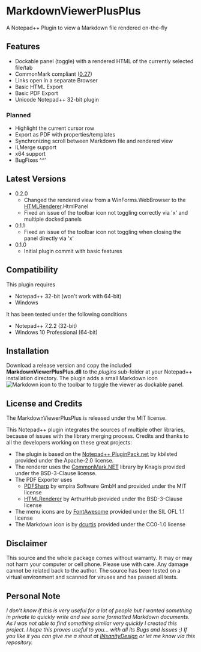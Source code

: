 # MarkdownViewerPlusPlus
A Notepad++ Plugin to view a Markdown file rendered on-the-fly

## Features
* Dockable panel (toggle) with a rendered HTML of the currently selected file/tab
* CommonMark compliant ([0.27][4])
* Links open in a separate Browser
* Basic HTML Export
* Basic PDF Export
* Unicode Notepad++ 32-bit plugin

### Planned
* Highlight the current cursor row
* Export as PDF with properties/templates
* Synchronizing scroll between Markdown file and rendered view
* ILMerge support
* x64 support
* BugFixes ^^'

## Latest Versions
* 0.2.0
  * Changed the rendered view from a WinForms.WebBrowser to the [HTMLRenderer][6].HtmlPanel
  * Fixed an issue of the toolbar icon not toggling correctly via 'x' and multiple docked panels
* 0.1.1
  * Fixed an issue of the toolbar icon not toggling when closing the panel directly via 'x'
* 0.1.0
  * Initial plugin commit with basic features

## Compatibility
This plugin requires 
* Notepad++ 32-bit (won't work with 64-bit)
* Windows

It has been tested under the following conditions
* Notepad++ 7.2.2 (32-bit)
* Windows 10 Professional (64-bit)

## Installation
Download a release version and copy the included **MarkdownViewerPlusPlus.dll** to the *plugins* sub-folder at your Notepad++ installation directory. The plugin adds a small Markdown icon ![Markdown icon](https://github.com/nea/MarkdownViewerPlusPlus/raw/master/MarkdownViewerPlusPlus/Resources/markdown-16x16-solid.png) to the toolbar to toggle the viewer as dockable panel.

## License and Credits
The MarkdownViewerPlusPlus is released under the MIT license.

This Notepad++ plugin integrates the sources of multiple other libraries, because of issues with the library merging process. Credits and thanks to all the developers working on these great projects:
* The plugin is based on the [Notepad++ PluginPack.net][2] by kbilsted provided under the Apache-2.0 license.
* The renderer uses the [CommonMark.NET][3] library by Knagis provided under the BSD-3-Clause license.
* The PDF Exporter uses 
  * [PDFSharp][5] by empira Software GmbH and provided under the MIT license
  * [HTMLRenderer][6] by ArthurHub provided under the BSD-3-Clause license
* The menu icons are by [FontAwesome][7] provided under the SIL OFL 1.1 license
* The Markdown icon is by [dcurtis][8] provided under the CC0-1.0 license

## Disclaimer
This source and the whole package comes without warranty. It may or may not harm your computer or cell phone. Please use with care. Any damage cannot be related back to the author. The source has been tested on a virtual environment and scanned for viruses and has passed all tests.

## Personal Note
*I don't know if this is very useful for a lot of people but I wanted something in private to quickly write and see some formatted Markdown documents. As I was not able to find something similar very quickly I created this project. I hope this proves useful to you... with all its Bugs and Issues ;) If you like it you can give me a shout at [INsanityDesign][1] or let me know via this repository.*


  [1]: http://www.insanitydesign.com/wp/
  [2]: https://github.com/kbilsted/NotepadPlusPlusPluginPack.Net
  [3]: https://github.com/Knagis/CommonMark.NET
  [4]: http://spec.commonmark.org/
  [5]: http://www.pdfsharp.net/
  [6]: https://htmlrenderer.codeplex.com/
  [7]: http://fontawesome.io/
  [8]: https://github.com/dcurtis/markdown-mark